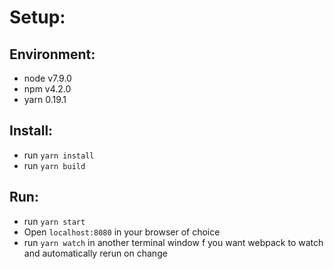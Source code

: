 # Setup: 
## Environment:
 - node v7.9.0
 - npm v4.2.0
 - yarn 0.19.1

## Install:
 - run `yarn install`
 - run `yarn build`

## Run:
 - run `yarn start` 
 - Open `localhost:8080` in your browser of choice 
 - run `yarn watch` in another terminal window f you want webpack to watch and automatically rerun on change 
